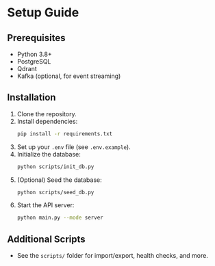 # Setup Guide

## Prerequisites
- Python 3.8+
- PostgreSQL
- Qdrant
- Kafka (optional, for event streaming)

## Installation
1. Clone the repository.
2. Install dependencies:
   ```sh
   pip install -r requirements.txt
   ```
3. Set up your `.env` file (see `.env.example`).
4. Initialize the database:
   ```sh
   python scripts/init_db.py
   ```
5. (Optional) Seed the database:
   ```sh
   python scripts/seed_db.py
   ```
6. Start the API server:
   ```sh
   python main.py --mode server
   ```

## Additional Scripts
- See the `scripts/` folder for import/export, health checks, and more.
